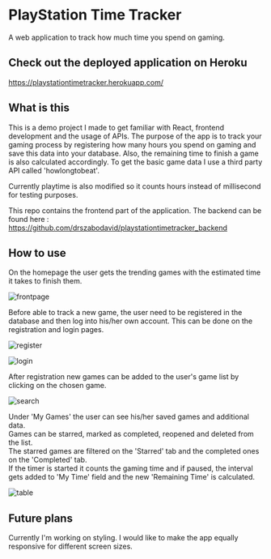 
# PlayStation Time Tracker
A web application to track how much time you spend on gaming.

## Check out the deployed application on Heroku
https://playstationtimetracker.herokuapp.com/

## What is this
This is a demo project I made to get familiar with React, frontend development and the usage of APIs.
The purpose of the app is to track your gaming process by registering how many hours you spend on gaming and save this data  into your database. Also, the remaining time to finish a game is also calculated accordingly.
To get the basic game data I use a third party API called 'howlongtobeat'.

Currently playtime is also modified so it counts hours instead of millisecond for testing purposes.

This repo contains the frontend part of the application. 
The backend can be found here : https://github.com/drszabodavid/playstationtimetracker_backend

## How to use

On the homepage the user gets the trending games with the estimated time it takes to finish them.


![frontpage](https://user-images.githubusercontent.com/35307122/71977918-597b1b00-321a-11ea-8ea7-f7bfe3b3cc02.png)

Before able to track a new game, the user need to be registered in the database and then log into his/her own account. This can be done on the registration and login pages.

![register](https://user-images.githubusercontent.com/35307122/71977903-5122e000-321a-11ea-9b7b-fc090a306f38.png)

![login](https://user-images.githubusercontent.com/35307122/71977883-436d5a80-321a-11ea-9fd3-37443a84d980.png)

After registration new games can be added to the user's game list by clicking on the chosen game.

![search](https://user-images.githubusercontent.com/35307122/71977944-6861cd80-321a-11ea-820f-628a0112d97b.png)

Under 'My Games' the user can see his/her saved games and additional data.\
Games can be starred, marked as completed, reopened and deleted from the list.\
The starred games are filtered on the 'Starred' tab and the completed ones on the 'Completed' tab.\
If the timer is started it counts the gaming time and if paused, the interval gets added to 'My Time' field and the new 'Remaining Time' is calculated.

![table](https://user-images.githubusercontent.com/35307122/71977930-613abf80-321a-11ea-8fbf-8140c56c1603.png)

## Future plans

Currently I'm working on styling. I would like to make the app equally responsive for different screen sizes.











